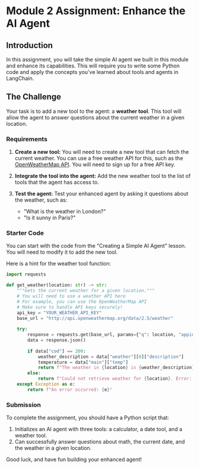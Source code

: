 # Module 2 Assignment: Enhance the AI Agent

## Introduction

In this assignment, you will take the simple AI agent we built in this module and enhance its capabilities. This will require you to write some Python code and apply the concepts you've learned about tools and agents in LangChain.

## The Challenge

Your task is to add a new tool to the agent: a **weather tool**. This tool will allow the agent to answer questions about the current weather in a given location.

### Requirements

1.  **Create a new tool:** You will need to create a new tool that can fetch the current weather. You can use a free weather API for this, such as the [OpenWeatherMap API](https://openweathermap.org/api). You will need to sign up for a free API key.

2.  **Integrate the tool into the agent:** Add the new weather tool to the list of tools that the agent has access to.

3.  **Test the agent:** Test your enhanced agent by asking it questions about the weather, such as:
    *   "What is the weather in London?"
    *   "Is it sunny in Paris?"

### Starter Code

You can start with the code from the "Creating a Simple AI Agent" lesson. You will need to modify it to add the new tool.

Here is a hint for the weather tool function:

```python
import requests

def get_weather(location: str) -> str:
    """Gets the current weather for a given location."""
    # You will need to use a weather API here
    # For example, you can use the OpenWeatherMap API
    # Make sure to handle API keys securely!
    api_key = "YOUR_WEATHER_API_KEY"
    base_url = "http://api.openweathermap.org/data/2.5/weather"
    
    try:
        response = requests.get(base_url, params={"q": location, "appid": api_key, "units": "metric"})
        data = response.json()
        
        if data["cod"] == 200:
            weather_description = data["weather"][0]["description"]
            temperature = data["main"]["temp"]
            return f"The weather in {location} is {weather_description} with a temperature of {temperature}°C."
        else:
            return f"Could not retrieve weather for {location}. Error: {data.get('message', 'Unknown error')}"
    except Exception as e:
        return f"An error occurred: {e}"

```

### Submission

To complete the assignment, you should have a Python script that:

1.  Initializes an AI agent with three tools: a calculator, a date tool, and a weather tool.
2.  Can successfully answer questions about math, the current date, and the weather in a given location.

Good luck, and have fun building your enhanced agent!
